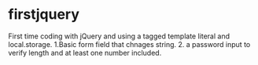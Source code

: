 # firstjquery
First time coding with jQuery and using a tagged template literal and local.storage. 1.Basic form field that chnages string. 2. a password input to verify length and at least one number included. 
